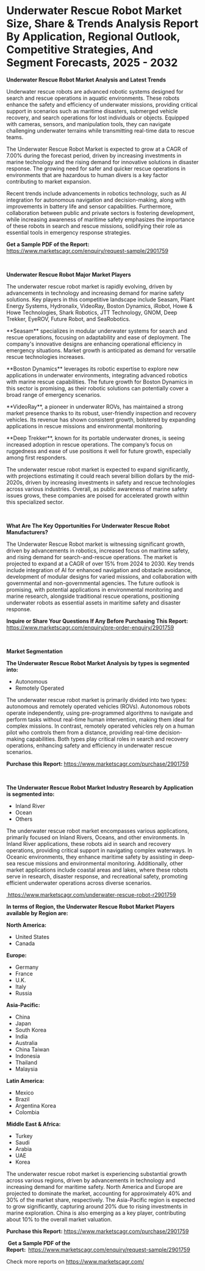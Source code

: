 <p><h1>Underwater Rescue Robot Market Size, Share & Trends Analysis Report By Application, Regional Outlook, Competitive Strategies, And Segment Forecasts, 2025 - 2032</h1></p><p><strong>Underwater Rescue Robot Market Analysis and Latest Trends</strong></p>
<p><p>Underwater rescue robots are advanced robotic systems designed for search and rescue operations in aquatic environments. These robots enhance the safety and efficiency of underwater missions, providing critical support in scenarios such as maritime disasters, submerged vehicle recovery, and search operations for lost individuals or objects. Equipped with cameras, sensors, and manipulation tools, they can navigate challenging underwater terrains while transmitting real-time data to rescue teams.</p><p>The Underwater Rescue Robot Market is expected to grow at a CAGR of 7.00% during the forecast period, driven by increasing investments in marine technology and the rising demand for innovative solutions in disaster response. The growing need for safer and quicker rescue operations in environments that are hazardous to human divers is a key factor contributing to market expansion. </p><p>Recent trends include advancements in robotics technology, such as AI integration for autonomous navigation and decision-making, along with improvements in battery life and sensor capabilities. Furthermore, collaboration between public and private sectors is fostering development, while increasing awareness of maritime safety emphasizes the importance of these robots in search and rescue missions, solidifying their role as essential tools in emergency response strategies.</p></p>
<p><strong>Get a Sample PDF of the Report:&nbsp;</strong> <a href="https://www.marketscagr.com/enquiry/request-sample/2901759?utm_campaign=3271&utm_medium=2&utm_source=Github&utm_content=ia&utm_term=16032025&utm_id=underwater-rescue-robot">https://www.marketscagr.com/enquiry/request-sample/2901759</a></p>
<p>&nbsp;</p>
<p><strong>Underwater Rescue Robot Major Market Players</strong></p>
<p><p>The underwater rescue robot market is rapidly evolving, driven by advancements in technology and increasing demand for marine safety solutions. Key players in this competitive landscape include Seasam, Pliant Energy Systems, Hydronalix, VideoRay, Boston Dynamics, iRobot, Howe & Howe Technologies, Shark Robotics, JTT Technology, GNOM, Deep Trekker, EyeROV, Future Robot, and SeaRobotics.</p><p>**Seasam** specializes in modular underwater systems for search and rescue operations, focusing on adaptability and ease of deployment. The company's innovative designs are enhancing operational efficiency in emergency situations. Market growth is anticipated as demand for versatile rescue technologies increases.</p><p>**Boston Dynamics** leverages its robotic expertise to explore new applications in underwater environments, integrating advanced robotics with marine rescue capabilities. The future growth for Boston Dynamics in this sector is promising, as their robotic solutions can potentially cover a broad range of emergency scenarios.</p><p>**VideoRay**, a pioneer in underwater ROVs, has maintained a strong market presence thanks to its robust, user-friendly inspection and recovery vehicles. Its revenue has shown consistent growth, bolstered by expanding applications in rescue missions and environmental monitoring.</p><p>**Deep Trekker**, known for its portable underwater drones, is seeing increased adoption in rescue operations. The company’s focus on ruggedness and ease of use positions it well for future growth, especially among first responders.</p><p>The underwater rescue robot market is expected to expand significantly, with projections estimating it could reach several billion dollars by the mid-2020s, driven by increasing investments in safety and rescue technologies across various industries. Overall, as public awareness of marine safety issues grows, these companies are poised for accelerated growth within this specialized sector.</p></p>
<p>&nbsp;</p>
<p><strong>What Are The Key Opportunities For Underwater Rescue Robot Manufacturers?</strong></p>
<p><p>The Underwater Rescue Robot market is witnessing significant growth, driven by advancements in robotics, increased focus on maritime safety, and rising demand for search-and-rescue operations. The market is projected to expand at a CAGR of over 15% from 2024 to 2030. Key trends include integration of AI for enhanced navigation and obstacle avoidance, development of modular designs for varied missions, and collaboration with governmental and non-governmental agencies. The future outlook is promising, with potential applications in environmental monitoring and marine research, alongside traditional rescue operations, positioning underwater robots as essential assets in maritime safety and disaster response.</p></p>
<p><strong>Inquire or Share Your Questions If Any Before Purchasing This Report:</strong> <a href="https://www.marketscagr.com/enquiry/pre-order-enquiry/2901759?utm_campaign=3271&utm_medium=2&utm_source=Github&utm_content=ia&utm_term=16032025&utm_id=underwater-rescue-robot">https://www.marketscagr.com/enquiry/pre-order-enquiry/2901759</a></p>
<p>&nbsp;</p>
<p><strong>Market Segmentation</strong></p>
<p><strong>The Underwater Rescue Robot Market Analysis by types is segmented into:</strong></p>
<p><ul><li>Autonomous</li><li>Remotely Operated</li></ul></p>
<p><p>The underwater rescue robot market is primarily divided into two types: autonomous and remotely operated vehicles (ROVs). Autonomous robots operate independently, using pre-programmed algorithms to navigate and perform tasks without real-time human intervention, making them ideal for complex missions. In contrast, remotely operated vehicles rely on a human pilot who controls them from a distance, providing real-time decision-making capabilities. Both types play critical roles in search and recovery operations, enhancing safety and efficiency in underwater rescue scenarios.</p></p>
<p><strong>Purchase this Report:&nbsp;</strong><a href="https://www.marketscagr.com/purchase/2901759?utm_campaign=3271&utm_medium=2&utm_source=Github&utm_content=ia&utm_term=16032025&utm_id=underwater-rescue-robot">https://www.marketscagr.com/purchase/2901759</a></p>
<p>&nbsp;</p>
<p><strong>The Underwater Rescue Robot Market Industry Research by Application is segmented into:</strong></p>
<p><ul><li>Inland River</li><li>Ocean</li><li>Others</li></ul></p>
<p><p>The underwater rescue robot market encompasses various applications, primarily focused on Inland Rivers, Oceans, and other environments. In Inland River applications, these robots aid in search and recovery operations, providing critical support in navigating complex waterways. In Oceanic environments, they enhance maritime safety by assisting in deep-sea rescue missions and environmental monitoring. Additionally, other market applications include coastal areas and lakes, where these robots serve in research, disaster response, and recreational safety, promoting efficient underwater operations across diverse scenarios.</p></p>
<p><a href="https://www.marketscagr.com/underwater-rescue-robot-r2901759?utm_campaign=3271&utm_medium=2&utm_source=Github&utm_content=ia&utm_term=16032025&utm_id=underwater-rescue-robot">&nbsp;https://www.marketscagr.com/underwater-rescue-robot-r2901759</a></p>
<p><strong>In terms of Region, the Underwater Rescue Robot Market Players available by Region are:</strong></p>
<p>
    <p> <strong> North America: </strong>
        <ul>
            <li>United States</li>
            <li>Canada</li>
        </ul>
        </p> 
    <p> <strong> Europe: </strong>
        <ul>
            <li>Germany</li>
            <li>France</li>
            <li>U.K.</li>
            <li>Italy</li>
            <li>Russia</li>
        </ul>
        </p> 
    <p> <strong> Asia-Pacific: </strong>
        <ul>
            <li>China</li>
            <li>Japan</li>
            <li>South Korea</li>
            <li>India</li>
            <li>Australia</li>
            <li>China Taiwan</li>
            <li>Indonesia</li>
            <li>Thailand</li>
            <li>Malaysia</li>
        </ul>
        </p> 
    <p> <strong> Latin America: </strong>
        <ul>
            <li>Mexico</li>
            <li>Brazil</li>
            <li>Argentina Korea</li>
            <li>Colombia</li>
        </ul>
        </p> 
    <p> <strong> Middle East & Africa: </strong>
        <ul>
            <li>Turkey</li>
            <li>Saudi</li>
            <li>Arabia</li>
            <li>UAE</li>
            <li>Korea</li>
        </ul>
    </p>
    </p>
<p><p>The underwater rescue robot market is experiencing substantial growth across various regions, driven by advancements in technology and increasing demand for maritime safety. North America and Europe are projected to dominate the market, accounting for approximately 40% and 30% of the market share, respectively. The Asia-Pacific region is expected to grow significantly, capturing around 20% due to rising investments in marine exploration. China is also emerging as a key player, contributing about 10% to the overall market valuation.</p></p>
<p><strong>Purchase this Report: </strong><a href="https://www.marketscagr.com/purchase/2901759?utm_campaign=3271&utm_medium=2&utm_source=Github&utm_content=ia&utm_term=16032025&utm_id=underwater-rescue-robot">https://www.marketscagr.com/purchase/2901759</a></p>
<p>&nbsp;<strong>Get a Sample PDF of the Report:&nbsp;&nbsp;</strong><a href="https://www.marketscagr.com/enquiry/request-sample/2901759?utm_campaign=3271&utm_medium=2&utm_source=Github&utm_content=ia&utm_term=16032025&utm_id=underwater-rescue-robot">https://www.marketscagr.com/enquiry/request-sample/2901759</a></p>
<p><strong></strong></p>
<p>Check more reports on <a href="https://www.marketscagr.com/?utm_campaign=3271&utm_medium=2&utm_source=Github&utm_content=ia&utm_term=16032025&utm_id=underwater-rescue-robot">https://www.marketscagr.com/</a></p>